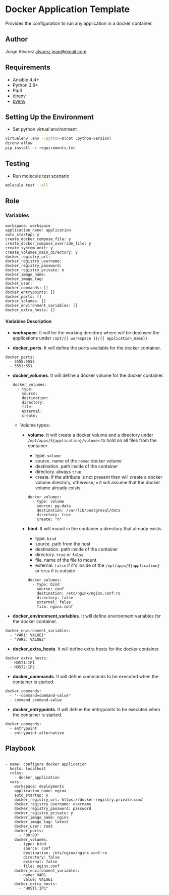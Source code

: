 # **Docker Application Template**

Provides the configuration to run any application in a docker container.

## **Author**

Jorge Alvarez <alvarez.jeap@gmail.com>

## **Requirements**

- Ansible 4.4+
- Python 3.8+
- Pip3
- [direnv](https://direnv.net)
- [pyenv](https://github.com/pyenv/pyenv)

## **Setting Up the Environment**

- Set python virtual environment

```sh
virtualenv .env --python=$(cat .python-version)
direnv allow
pip install -r requirements.txt
```

## **Testing**

- Run molecule test scenario

```sh
molecule test --all
```

## **Role**

### **Variables**

```text
workspace: workspace
application_name: application
auto_startup: y
create_docker_compose_file: y
create_docker_compose_override_file: y
create_system_unit: y
create_volumes_main_directory: y
docker_registry_url:
docker_registry_username:
docker_registry_password:
docker_registry_private: n
docker_image_name:
docker_image_tag:
docker_user:
docker_commands: []
docker_entrypoints: []
docker_ports: []
docker_volumes: []
docker_environment_variables: []
docker_extra_hosts: []
```

#### **Variables Description**

- **workspace**. It will be the working directory where will be deployed the applications under `/opt/{{ workspace }}/{{ application_name}}`.

- **docker_ports**. It will define the ports available for the docker container.

```text
docker_ports:
  - 5555:5555
  - 5551:551
```

- **docker_volumes**. It will define a docker volume for the docker container.

  ```text
  docker_volumes:
    - type:
      source:
      destination:
      directory:
      file:
      external:
      create:
  ```

  - Volume types:
    - **volume**. It will create a docker volume and a directory under `/opt/apps/${application}/volumes` to hold on all files from the container
      - type. `volume`
      - source. name of the `named` docker volume
      - destination. path inside of the container
      - directory. always `true`
      - create. if the attribute is not present then will create a docker volume directory, otherwise, `n` it will assume that the docker volume already exists

      ```text
      docker_volumes:
        - type: volume
          source: pg-data
          destination: /var/lib/postgresql/data
          directory: true
          create: "n"
      ```

    - **bind**. It will mount in the container a directory that already exists
      - type. `bind`
      - source. path from the host
      - destination. path inside of the container
      - directory. `true` or `false`
      - file. name of the file to mount
      - external. `false` if it's inside of the `/opt/apps/${application}` or `true` if is outside

      ```text
      docker_volumes:
        - type: bind
          source: conf
          destination: /etc/nginx/nginx.conf:ro
          directory: false
          external: false
          file: nginx.conf
      ```

- **docker_environment_variables**. It will define environment variables for the docker container.

```text
docker_environment_variables:
  - "VAR1: VALUE1"
  - "VAR2: VALUE2"
```

- **docker_extra_hosts**. It will define extra hosts for the docker container.

```text
docker_extra_hosts:
  - HOST1:IP1
  - HOST2:IP2
```

- **docker_commands**. It will define commands to be executed when the container is started.

```text
docker_commands:
  - "--command=command-value"
  - command command-value
```

- **docker_entrypoints**. It will define the entrypoints to be executed when the container is started.

```text
docker_commands:
  - entrypoint
  - entrypoint-alternative
```

## **Playbook**

```text
---
- name: configure docker application
  hosts: localhost
  roles:
    - docker_application
  vars:
    workspace: deployments
    application_name: nginx
    auto_startup: y
    docker_registry_url: https://docker-registry.private.com/
    docker_registry_username: username
    docker_registry_password: password
    docker_registry_private: y
    docker_image_name: nginx
    docker_image_tag: latest
    docker_user: root
    docker_ports:
      - "80:80"
    docker_volumes:
      - type: bind
        source: conf
        destination: /etc/nginx/nginx.conf:ro
        directory: false
        external: false
        file: nginx.conf
    docker_environment_variables:
      - name: VAR1
        value: VALUE1
    docker_extra_hosts:
      - "HOST1:IP1"
```

